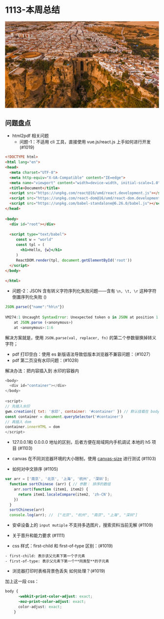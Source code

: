 
# 1113-本周总结

![](./bg-imgs/1113.jpg)


## 问题盘点

- html2pdf 相关问题
  - 问题-1：不适用 cli 工具，直接使用 vue.js/react.js 上手如何进行开发 (#1019)

```html
<!DOCTYPE html>
<html lang="en">
<head>
  <meta charset="UTF-8">
  <meta http-equiv="X-UA-Compatible" content="IE=edge">
  <meta name="viewport" content="width=device-width, initial-scale=1.0">
  <title>Document</title>
  <script src="https://unpkg.com/react@16/umd/react.development.js"></script>
  <script src="https://unpkg.com/react-dom@16/umd/react-dom.development.js"></script>
  <script src="https://unpkg.com/babel-standalone@6.26.0/babel.js"></script>
</head>

<body>    
  <div id="root"></div>

  <script type="text/babel">
     const w = "world"
     const tpl = (
       <h1>Hello, {w}</h1>
     )
     ReactDOM.render(tpl, document.getElementById('root'))
  </script>
</body>

</html>

```
  - 问题-2：JSON 含有转义字符序列化失败问题——含有 `\n, \t, \r` 这种字符倒置序列化失败 ()

```js
JSON.parse({"name":"hh\n"})

VM274:1 Uncaught SyntaxError: Unexpected token o in JSON at position 1
    at JSON.parse (<anonymous>)
    at <anonymous>:1:6

```

解决方案就是，使用 `JSON.parse(val, replacer, fn)` 的第二个参数替换掉转义字符；

  - pdf 打印空白：使用 es 新版语法导致低版本浏览器不兼容问题：（#1027）
  - pdf 第二页没有水印问题：(#1028)

  解决办法：把内容插入到 水印的容器内

  ```js
  <body>
    <div id="container"></div>
  </body>

  <script>
  // 先插入水印
  gwm.creation({ txt: '水印', container: '#container' }) // 默认挂载在 body 上
  const container = document.querySelector('#container')
  // 再插入 dom
  container.innerHTML = dom
  </script>

  ```

- 127.0.0.1和 0.0.0.0 地址的区别，后者方便在局域网内手机调试 本地的 h5 项目 (#1103)

- canvas 在不同浏览器环境的大小限制，使用 [canvas-size](https://github.com/jhildenbiddle/canvas-size) 进行测试 (#1103)

- 如何对中文排序 (#1105)

```js
var arr = ['南京', '北京', '上海', '杭州', '深圳'];
  function sortChinese (arr) { // 参数： 排序的数组
    arr.sort(function (item1, item2) {
      return item1.localeCompare(item2, 'zh-CN');   
    })
  }
  sortChinese(arr)
  console.log(arr); //  ["北京", "杭州", "南京", "上海", "深圳"]
```
- 安卓设备上的 `input mutiple` 不支持多选图片，搜索资料当前无解 (#1109)

- 关于晋升和能力要求 (#1111)



- css 样式：first-child 和 first-of-type 区别：(#1019)

```
- first-child: 表示该父元素下第一个子元素
- first-of-type: 表示父元素下第一个**同类型**的子元素

```

- 浏览器打印时表格背景色丢失 如何处理？(#1019)

加上这一段 css：

```css
body {
      -webkit-print-color-adjust: exact;
      -moz-print-color-adjust: exact;
      color-adjust: exact;
    }

```


